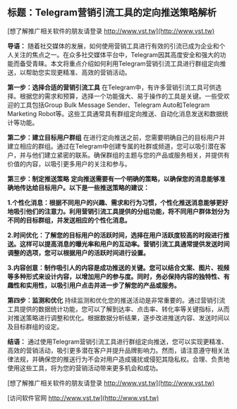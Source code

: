 ## **标题：Telegram营销引流工具的定向推送策略解析**

[想了解推广相关软件的朋友请登录 http://www.vst.tw](http://www.vst.tw)

**导语：**
随着社交媒体的发展，如何使用营销工具进行有效的引流已成为企业和个人关注的焦点之一。在众多社交媒体平台中，Telegram因其高度安全和强大的功能而备受青睐。本文将重点介绍如何利用Telegram营销引流工具进行群组定向推送，以帮助您实现更精准、高效的营销活动。

**第一步：选择合适的营销引流工具**
在Telegram中，有许多营销引流工具可供选择。根据您的需求和预算，选择一个功能强大、易于操作的工具是关键。一些受欢迎的工具包括Group Bulk Message Sender、Telegram Auto和Telegram Marketing Robot等。这些工具通常具有群组定向推送、自动化消息发送和数据统计等功能。

**第二步：建立目标用户群组**
在进行定向推送之前，您需要明确自己的目标用户并建立相应的群组。通过在Telegram中创建专属的社群或频道，您可以吸引潜在客户，并与他们建立紧密的联系。确保群组的主题与您的产品或服务相关，并提供有价值的内容，以吸引更多用户的关注和参与。

**第三步：制定推送策略**
**定向推送需要有一个明确的策略，以确保您的消息能够准确地传达给目标用户。以下是一些推送策略的建议：**

**1.个性化消息：根据不同用户的兴趣、需求和行为习惯，个性化推送消息能够更好地吸引他们的注意力。利用营销引流工具提供的分组功能，将不同用户群体划分为不同的目标群组，并发送相应的个性化消息。**

**2.时间优化：了解您的目标用户的活跃时间，选择在用户活跃度较高的时段进行推送。这样可以提高消息的曝光率和用户的互动率。营销引流工具通常提供发送时间调整的选项，您可以根据用户的活跃时间进行设置。**

**3.内容创意：制作吸引人的内容是成功推送的关键。您可以结合文案、图片、视频等多种形式来设计内容，以增加用户的参与度。同时，务必保持内容的独特性、有趣性和实用性，以吸引用户点击并进一步了解您的产品或服务。**

**第四步：监测和优化**
持续监测和优化您的推送活动是非常重要的。通过营销引流工具提供的数据统计功能，您可以了解到达率、点击率、转化率等关键指标，从而对推送策略进行调整和优化。根据数据分析结果，逐步改进推送内容、发送时间以及目标群组的设定。

**结语：**
通过使用Telegram营销引流工具进行群组定向推送，您可以实现更精准、高效的营销活动，吸引更多潜在客户并提升品牌影响力。然而，请注意遵守相关法律法规，并确保您的推送行为不会对用户造成骚扰或侵犯其隐私权。合理、负责地使用这些工具，将为您的营销活动带来更多机会和成功。

[想了解推广相关软件的朋友请登录 http://www.vst.tw](http://www.vst.tw)


[访问软件官网 http://www.vst.tw](http://www.vst.tw)
